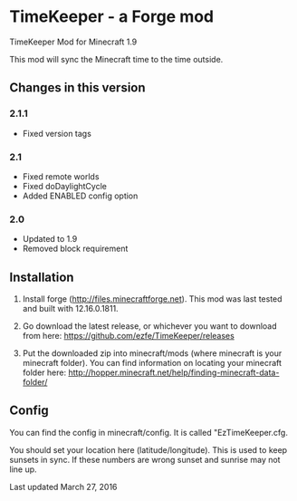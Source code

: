 TimeKeeper - a Forge mod
=============

TimeKeeper Mod for Minecraft 1.9

This mod will sync the Minecraft time to the time outside.

## Changes in this version

### 2.1.1
- Fixed version tags

### 2.1
- Fixed remote worlds
- Fixed doDaylightCycle
- Added ENABLED config option

### 2.0
- Updated to 1.9
- Removed block requirement

## Installation

1. Install forge (http://files.minecraftforge.net). This mod was last tested and built with 12.16.0.1811.

2. Go download the latest release, or whichever you want to download from here: https://github.com/ezfe/TimeKeeper/releases

3. Put the downloaded zip into minecraft/mods (where minecraft is your minecraft folder). You can find information on locating your minecraft folder here: http://hopper.minecraft.net/help/finding-minecraft-data-folder/

## Config

You can find the config in minecraft/config. It is called "EzTimeKeeper.cfg.

You should set your location here (latitude/longitude). This is used to keep sunsets in sync. If these numbers are wrong sunset and sunrise may not line up.

Last updated March 27, 2016